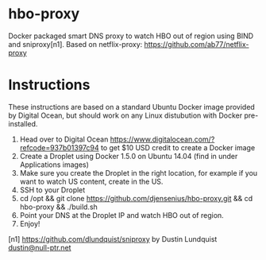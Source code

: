 # hbo-proxy
Docker packaged smart DNS proxy to watch HBO out of region using BIND and sniproxy[n1]. Based on netflix-proxy: https://github.com/ab77/netflix-proxy

# Instructions
These instructions are based on a standard Ubuntu Docker image provided by Digital Ocean, but should work on any Linux distubution with Docker pre-installed.

1. Head over to Digital Ocean https://www.digitalocean.com/?refcode=937b01397c94 to get $10 USD credit to create a Docker image
2. Create a Droplet using Docker 1.5.0 on Ubuntu 14.04 (find in under Applications images)
3. Make sure you create the Droplet in the right location, for example if you want to watch US content, create in the US.
3. SSH to your Droplet
4. cd /opt && git clone https://github.com/djensenius/hbo-proxy.git && cd hbo-proxy && ./build.sh
5. Point your DNS at the Droplet IP and watch HBO out of region.
6. Enjoy!



[n1] https://github.com/dlundquist/sniproxy by Dustin Lundquist dustin@null-ptr.net
